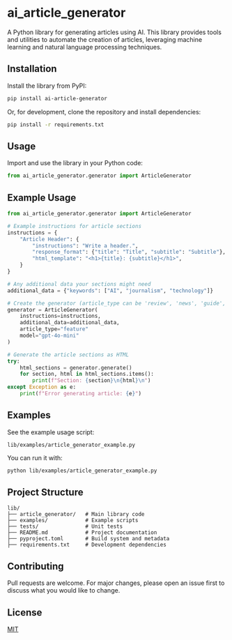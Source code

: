 # ai_article_generator

A Python library for generating articles using AI. This library provides tools and utilities to automate the creation of articles, leveraging machine learning and natural language processing techniques.

## Installation

Install the library from PyPI:

```bash
pip install ai-article-generator
```

Or, for development, clone the repository and install dependencies:

```bash
pip install -r requirements.txt
```

## Usage

Import and use the library in your Python code:

```python
from ai_article_generator.generator import ArticleGenerator
```

## Example Usage

```python
from ai_article_generator.generator import ArticleGenerator

# Example instructions for article sections
instructions = {
    "Article Header": {
        "instructions": "Write a header.",
        "response_format": {"title": "Title", "subtitle": "Subtitle"},
        "html_template": "<h1>{title}: {subtitle}</h1>",
    }
}

# Any additional data your sections might need
additional_data = {"keywords": ["AI", "journalism", "technology"]}

# Create the generator (article_type can be 'review', 'news', 'guide', 'feature', or 'generic')
generator = ArticleGenerator(
    instructions=instructions,
    additional_data=additional_data,
    article_type="feature"
    model="gpt-4o-mini"
)

# Generate the article sections as HTML
try:
    html_sections = generator.generate()
    for section, html in html_sections.items():
        print(f"Section: {section}\n{html}\n")
except Exception as e:
    print(f"Error generating article: {e}")
```

## Examples

See the example usage script:

```
lib/examples/article_generator_example.py
```

You can run it with:

```bash
python lib/examples/article_generator_example.py
```

## Project Structure

```
lib/
├── article_generator/   # Main library code
├── examples/            # Example scripts
├── tests/               # Unit tests
├── README.md            # Project documentation
├── pyproject.toml       # Build system and metadata
├── requirements.txt     # Development dependencies
```

## Contributing

Pull requests are welcome. For major changes, please open an issue first to discuss what you would like to change.

## License

[MIT](LICENSE) 